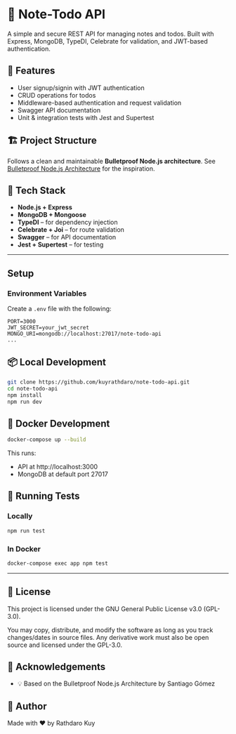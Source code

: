 # 📝 Note-Todo API

A simple and secure REST API for managing notes and todos. Built with Express, MongoDB, TypeDI, Celebrate for validation, and JWT-based authentication.

## 🚀 Features

- User signup/signin with JWT authentication
- CRUD operations for todos
- Middleware-based authentication and request validation
- Swagger API documentation
- Unit & integration tests with Jest and Supertest

## 🏗️ Project Structure

Follows a clean and maintainable **Bulletproof Node.js architecture**. See [Bulletproof Node.js Architecture](https://github.com/santiq/bulletproof-nodejs) for the inspiration.

## 🧰 Tech Stack

- **Node.js + Express**
- **MongoDB + Mongoose**
- **TypeDI** – for dependency injection
- **Celebrate + Joi** – for route validation
- **Swagger** – for API documentation
- **Jest + Supertest** – for testing

---

## Setup

### Environment Variables

Create a `.env` file with the following:

```env
PORT=3000  
JWT_SECRET=your_jwt_secret  
MONGO_URI=mongodb://localhost:27017/note-todo-api
...
```

## 📦 Local Development

```bash
git clone https://github.com/kuyrathdaro/note-todo-api.git
cd note-todo-api
npm install
npm run dev
```

## 🐳 Docker Development

```bash
docker-compose up --build
```

This runs:

- API at http://localhost:3000
- MongoDB at default port 27017

## 🧪 Running Tests

### Locally

```bash
npm run test
```

### In Docker

```bash
docker-compose exec app npm test
```

---
## 📜 License
This project is licensed under the GNU General Public License v3.0 (GPL-3.0).

You may copy, distribute, and modify the software as long as you track changes/dates in source files. Any derivative work must also be open source and licensed under the GPL-3.0.

## 🙏 Acknowledgements
- 💡 Based on the Bulletproof Node.js Architecture by Santiago Gómez

## 👤 Author
Made with ❤️ by Rathdaro Kuy